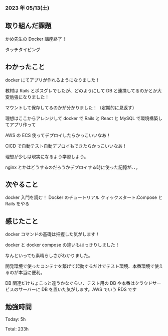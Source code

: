 ### 2023 年 05/13(土)

## 取り組んだ課題

かめ先生の Docker 講座終了！

タッチタイピング

## わかったこと

docker にてアプリが作れるようになりました！

教材は Rails とポスグレでしたが、どのようにして DB と連携してるのかとか大変勉強になりました！

マウントして保存してるのかが分かりました！（定期的に見返す）

理想はここからアレンジして docker で Rails と React と MySQL で環境構築してアプリ作って

AWS の ECS 使ってデプロイしたらかっこいいなあ！

CICD で自動テスト自動デプロイもできたらかっこいいなあ！

理想が少しは現実になるよう学習しよう。

nginx とかはどうするのだろうかデプロイする時に使った記憶が、、。

## 次やること

docker 入門を読む！
Docker のチュートリアル
クィックスタート:Compose と Rails をやる

## 感じたこと

docker コマンドの基礎は把握した気がします！

docker と docker compose の違いもはっきりしました！

なんといっても素晴らしさがわかりました。

開発環境で使ったコンテナを繋げて起動するだけでテスト環境、本番環境で使えるのが本当に便利。

DB 関連だけちょこっと違うかなぐらい、テスト用の DB や本番はクラウドサービスのサーバーに DB を置いた気がします。AWS でいう RDS です

## 勉強時間

Today: 5h

Total: 233h
